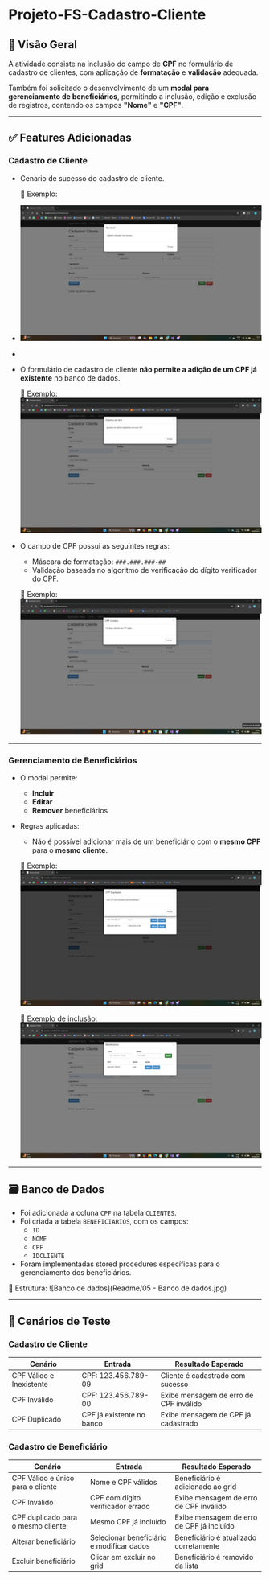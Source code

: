 ﻿# Projeto-FS-Cadastro-Cliente

## 📝 Visão Geral

A atividade consiste na inclusão do campo de **CPF** no formulário de cadastro de clientes, com aplicação de **formatação** e **validação** adequada.

Também foi solicitado o desenvolvimento de um **modal para gerenciamento de beneficiários**, permitindo a inclusão, edição e exclusão de registros, contendo os campos **"Nome"** e **"CPF"**.

---

## ✅ Features Adicionadas

### Cadastro de Cliente

- Cenario de sucesso do cadastro de cliente.

  📌 Exemplo:
- ![Tela cadastro](Readme/CPFNovo.png)
- 
- O formulário de cadastro de cliente **não permite a adição de um CPF já existente** no banco de dados.

  📌 Exemplo:
  ![Tela cadastro](Readme/CPFJaCadastrado.png)

- O campo de CPF possui as seguintes regras:
  - Máscara de formatação: `###.###.###-##`
  - Validação baseada no algoritmo de verificação do dígito verificador do CPF.

  📌 Exemplo:
  ![Tela cadastro](Readme/CPFInvalido.png)

---

### Gerenciamento de Beneficiários

- O modal permite:
  - **Incluir**
  - **Editar**
  - **Remover** beneficiários

- Regras aplicadas:
  - Não é possível adicionar mais de um beneficiário com o **mesmo CPF** para o **mesmo cliente**.

  📌 Exemplo:
  ![Tela beneficiario](Readme/CPFBenefExistente.png)

  📌 Exemplo de inclusão:
  ![Tela beneficiario](Readme/IncluirBeneficiario.png)

---

## 🗃️ Banco de Dados

- Foi adicionada a coluna `CPF` na tabela `CLIENTES`.
- Foi criada a tabela `BENEFICIARIOS`, com os campos:
  - `ID`
  - `NOME`
  - `CPF`
  - `IDCLIENTE`
- Foram implementadas stored procedures específicas para o gerenciamento dos beneficiários.

📌 Estrutura:
![Banco de dados](Readme/05 - Banco de dados.jpg)

---

## 🧪 Cenários de Teste

### Cadastro de Cliente

| Cenário | Entrada | Resultado Esperado |
|--------|---------|--------------------|
| CPF Válido e Inexistente | CPF: 123.456.789-09 | Cliente é cadastrado com sucesso |
| CPF Inválido | CPF: 123.456.789-00 | Exibe mensagem de erro de CPF inválido |
| CPF Duplicado | CPF já existente no banco | Exibe mensagem de CPF já cadastrado |

### Cadastro de Beneficiário

| Cenário | Entrada | Resultado Esperado |
|--------|---------|--------------------|
| CPF Válido e único para o cliente | Nome e CPF válidos | Beneficiário é adicionado ao grid |
| CPF Inválido | CPF com dígito verificador errado | Exibe mensagem de erro de CPF inválido |
| CPF duplicado para o mesmo cliente | Mesmo CPF já incluído | Exibe mensagem de erro de CPF já incluído |
| Alterar beneficiário | Selecionar beneficiário e modificar dados | Beneficiário é atualizado corretamente |
| Excluir beneficiário | Clicar em excluir no grid | Beneficiário é removido da lista |